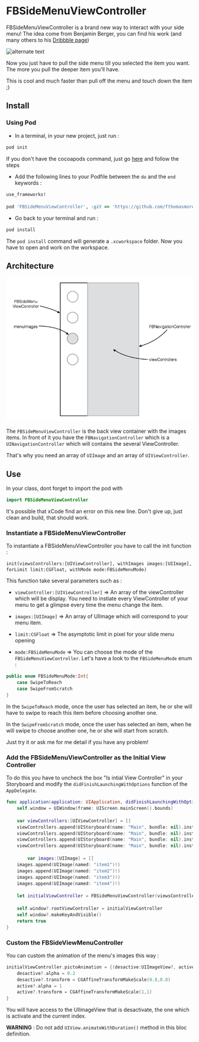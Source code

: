 # FBSideMenuViewController
FBSideMenuViewController is a brand new way to interact with your side menu! The idea come from Benjamin Berger, you can find his work (and many others to his [Dribbble page](https://dribbble.com/benjaminberger))

![alternate text](https://d13yacurqjgara.cloudfront.net/users/374035/screenshots/1897399/navigation.gif)

Now you just have to pull the side menu till you selected the item you want. The more you pull the deeper item you'll have.

This is cool and much faster than pull off the menu and touch down the item ;)

## Install

### Using Pod

- In a terminal, in your new project, just run :

```sh
pod init
```
If you don't have the cocoapods command, just go [here]() and follow the steps

- Add the following lines to your Podfile between the ```do``` and the ```end``` keywords :

```ruby
use_frameworks!

pod 'FBSideMenuViewController', :git => 'https://github.com/fthomasmorel/FBSideMenuViewController.git'
```

- Go back to your terminal and run :

```sh
pod install
```

The ```pod install``` command will generate a ```.xcworkspace``` folder. Now you have to open and work on the workspace.

## Architecture

![Architecture](img/schemaArchitecture.png)

The ```FBSideMenuViewController``` is the back view container with the images items. In front of it you have the ```FBNavigationController``` which is a ```UINavigationController``` which will contains the several ViewController.

That's why you need an array of ```UIImage``` and an array of ```UIViewController```.

## Use

In your class, dont forget to import the pod with 

```swift
import FBSideMenuViewController
```

It's possible that xCode find an error on this new line. Don't give up, just clean and build, that should work.

### Instantiate a FBSideMenuViewController

To instantiate a FBSideMenuViewController you have to call the init function :

```
init(viewsControllers:[UIViewController], withImages images:[UIImage], forLimit limit:CGFloat, withMode mode:FBSideMenuMode)
```

This function take several parameters such as :

- ```viewController:[UIViewController]``` => An array of the viewController which will be display. You need to instiate every ViewController of your menu to get a glimpse every time the menu change the item.

- ```images:[UIImage]``` => An array of UIImage which will correspond to your menu item.

- ```limit:CGFloat``` => The asymptotic limit in pixel for your slide menu opening

- ```mode:FBSideMenuMode``` => You can choose the mode of the ```FBSideMenuViewController```. Let's have a look to the ```FBSideMenuMode``` enum : 

```swift
public enum FBSideMenuMode:Int{
    case SwipeToReach
    case SwipeFromScratch
}
```

In the ```SwipeToReach``` mode, once the user has selected an item, he or she will have to swipe to reach this item before choosing another one.

In the ```SwipeFromScratch``` mode, once the user has selected an item, when he will swipe to choose another one, he or she will start from scratch.

Just try it or ask me for me detail if you have any problem!


### Add the FBSideMenuViewController as the Initial View Controller

To do this you have to uncheck the box "Is intial View Controller" in your Storyboard and modify the ```didFinishLaunchingWithOptions``` function of the ```AppDelegate```.

```swift
func application(application: UIApplication, didFinishLaunchingWithOptions launchOptions: [NSObject: AnyObject]?) -> Bool {
	self.window = UIWindow(frame: UIScreen.mainScreen().bounds)

	var viewControllers:[UIViewController] = []
   	viewControllers.append(UIStoryboard(name: "Main", bundle: nil).instantiateViewControllerWithIdentifier("vc1"))
 	viewControllers.append(UIStoryboard(name: "Main", bundle: nil).instantiateViewControllerWithIdentifier("vc2"))
  	viewControllers.append(UIStoryboard(name: "Main", bundle: nil).instantiateViewControllerWithIdentifier("vc3"))
 	viewControllers.append(UIStoryboard(name: "Main", bundle: nil).instantiateViewControllerWithIdentifier("vc4"))
        
        var images:[UIImage] = []
 	images.append(UIImage(named: "item1")!)
  	images.append(UIImage(named: "item2")!)
   	images.append(UIImage(named: "item3")!)
  	images.append(UIImage(named: "item4")!)

	let initialViewController = FBSideMenuViewController(viewsControllers: viewControllers, withImages: images, forLimit: 300, withMode: FBSideMenuMode.SwipeFromScratch)

	self.window?.rootViewController = initialViewController
	self.window?.makeKeyAndVisible()
	return true
}
```

### Custom the FBSideViewMenuController

You can custom the animation of the menu's images this way :

```swift
initialViewController.pictoAnimation = {(desactive:UIImageView?, active:UIImageView?, index:Int)-> Void in
	desactive?.alpha = 0.2
	desactive?.transform = CGAffineTransformMakeScale(0.8,0.8)
	active?.alpha = 1
	active?.transform = CGAffineTransformMakeScale(1,1)
}
```

You will have access to the UIImageView that is desactivate, the one which is activate and the current index.

**WARNING** : Do not add ```UIView.animateWithDuration()``` method in this bloc definition. 